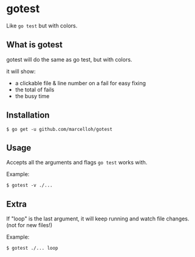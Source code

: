 # gotest

Like `go test` but with colors.

## What is gotest

gotest will do the same as go test, but with colors.

it will show:
- a clickable file & line number on a fail for easy fixing
- the total of fails
- the busy time

## Installation

```
$ go get -u github.com/marcelloh/gotest
```

## Usage

Accepts all the arguments and flags `go test` works with.

Example:

```
$ gotest -v ./...
```
## Extra

If "loop" is the last argument, it will keep running and watch file changes.
(not for new files!)

Example:

```
$ gotest ./... loop
```